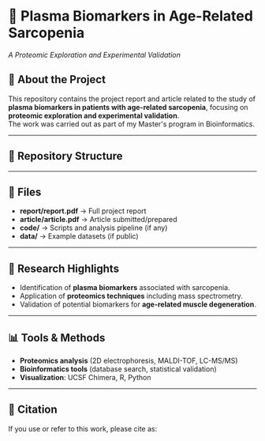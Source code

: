 # 🧬 Plasma Biomarkers in Age-Related Sarcopenia  
*A Proteomic Exploration and Experimental Validation*

## 📖 About the Project
This repository contains the project report and article related to the study of **plasma biomarkers in patients with age-related sarcopenia**, focusing on **proteomic exploration and experimental validation**.  
The work was carried out as part of my Master's program in Bioinformatics.

---

## 📂 Repository Structure


---

## 📝 Files
- **report/report.pdf** → Full project report
- **article/article.pdf** → Article submitted/prepared
- **code/** → Scripts and analysis pipeline (if any)
- **data/** → Example datasets (if public)

---

## 🔬 Research Highlights
- Identification of **plasma biomarkers** associated with sarcopenia.  
- Application of **proteomics techniques** including mass spectrometry.  
- Validation of potential biomarkers for **age-related muscle degeneration**.  

---

## 📊 Tools & Methods
- **Proteomics analysis** (2D electrophoresis, MALDI-TOF, LC-MS/MS)  
- **Bioinformatics tools** (database search, statistical validation)  
- **Visualization**: UCSF Chimera, R, Python  

---

## 📜 Citation
If you use or refer to this work, please cite as:


